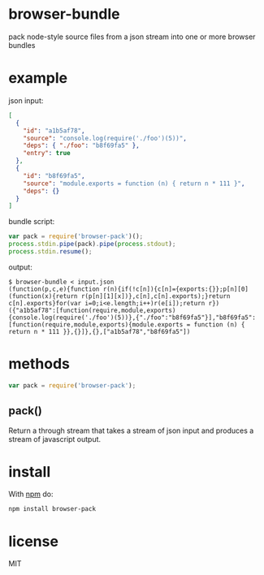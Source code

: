 # browser-bundle

pack node-style source files from a json stream into one or more browser bundles

# example

json input:

``` json
[
  {
    "id": "a1b5af78",
    "source": "console.log(require('./foo')(5))",
    "deps": { "./foo": "b8f69fa5" },
    "entry": true
  },
  {
    "id": "b8f69fa5",
    "source": "module.exports = function (n) { return n * 111 }",
    "deps": {}
  }
]
```

bundle script:

``` js
var pack = require('browser-pack')();
process.stdin.pipe(pack).pipe(process.stdout);
process.stdin.resume();
```

output:

```
$ browser-bundle < input.json
(function(p,c,e){function r(n){if(!c[n]){c[n]={exports:{}};p[n][0](function(x){return r(p[n][1][x])},c[n],c[n].exports);}return c[n].exports}for(var i=0;i<e.length;i++)r(e[i]);return r})({"a1b5af78":[function(require,module,exports){console.log(require('./foo')(5))},{"./foo":"b8f69fa5"}],"b8f69fa5":[function(require,module,exports){module.exports = function (n) { return n * 111 }},{}]},{},["a1b5af78","b8f69fa5"])
```

# methods

``` js
var pack = require('browser-pack');
```

## pack()

Return a through stream that takes a stream of json input and produces a stream
of javascript output.

# install

With [npm](https://npmjs.org) do:

```
npm install browser-pack
```

# license

MIT
